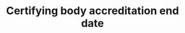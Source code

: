---
title: 'Certifying body accreditation end date'
slug: 'certification-certifying-body-accreditation-end-date'
description: 'Date when a bodys accreditation begins'
comment: 'Date in YYYY-MM-DD format. At the very least you must enter the year, but month and day is better if possible.'
required: False
module: 'Certifying Body'
cluster: 'Certification'
policy: 'Date. Single value only.'
layout: 'home'
---